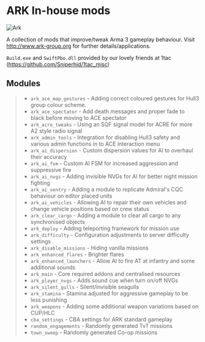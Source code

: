 ARK In-house mods
===================
![Ark](http://www.ark-group.org/images/header.png)

A collection of mods that improve/tweak Arma 3 gameplay behaviour. Visit http://www.ark-group.org for further details/applications.

`Build.exe` and `SwiftPbo.dll` provided by our lovely friends at 1tac (https://github.com/Sniperhid/1tac_misc)

Modules
-------------
> - `ark_ace_map_gestures` - Adding correct coloured gestures for Hull3 group colour scheme.
> - `ark_ace_spectator` - Add death messages and proper fade to black before moving to ACE spectator
> - `ark_acre_tweaks` - Using an SQF signal model for ACRE for more A2 style radio signal
> - `ark_admin_tools` - Integration for disabling Hull3 safety and various admin functions in to ACE interaction menu
> - `ark_ai_dispersion` - Custom dispersion values for AI to overhaul their accuracy
> - `ark_ai_fsm` - Custom AI FSM for increased aggression and suppressive fire
> - `ark_ai_nvgs` - Adding invisible NVGs for AI for better night mission fighting
> - `ark_ai_sentry` - Adding a module to replicate Admiral's CQC behaviour on editor placed units
> - `ark_ai_vehicles` - Allowing AI to repair their own vehicles and change vehicle positions based on crew status
> - `ark_clear_cargo` - Adding a module to clear all cargo to any synchronised objects
> - `ark_deploy` - Adding teleporting framework for mission use
> - `ark_difficulty` - Configuration adjustments to server difficulty settings
> - `ark_disable_missions` - Hiding vanilla missions
> - `ark_enhanced_flares` - Brighter flares
> - `ark_enhanced_launchers` - Allow AI to fire AT at infantry and some additional sounds
> - `ark_main` - Core required addons and centralised resources
> - `ark_player_nvgs` - Adds sound cue when turn on/off NVGs
> - `ark_silent_gulls` - Silent/invisible seagulls
> - `ark_stamina` - Stamina adjusted for aggressive gameplay to be less punishing
> - `ark_weapons` - Adding some additional weapon variations based on CUP/HLC
> - `cba_settings` - CBA settings for ARK standard gameplay
> - `random_engagements` - Randomly generated TvT missions
> - `town_sweep` - Randomly generated Co-op missions